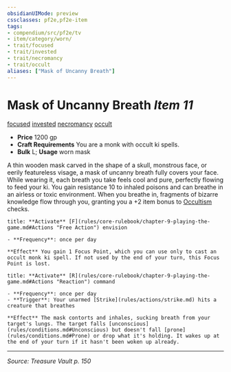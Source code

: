 ```yaml
---
obsidianUIMode: preview
cssclasses: pf2e,pf2e-item
tags:
- compendium/src/pf2e/tv
- item/category/worn/
- trait/focused
- trait/invested
- trait/necromancy
- trait/occult
aliases: ["Mask of Uncanny Breath"]
---
```

# Mask of Uncanny Breath *Item 11*  
[focused](rules/traits/focused.md "Focused Item Trait")  [invested](rules/traits/invested.md "Invested Item Trait")  [necromancy](rules/traits/necromancy.md "Necromancy School Trait")  [occult](rules/traits/occult.md "Occult Tradition Trait")  

- **Price** 1200 gp
- **Craft Requirements** You are a monk with occult ki spells.
- **Bulk** L; **Usage** worn mask

A thin wooden mask carved in the shape of a skull, monstrous face, or eerily featureless visage, a mask of uncanny breath fully covers your face. While wearing it, each breath you take feels cool and pure, perfectly flowing to feed your ki. You gain resistance 10 to inhaled poisons and can breathe in an airless or toxic environment. When you breathe in, fragments of bizarre knowledge flow through you, granting you a +2 item bonus to [Occultism](compendium/skills.md#Occultism) checks.

```ad-embed-ability
title: **Activate** [F](rules/core-rulebook/chapter-9-playing-the-game.md#Actions "Free Action") envision

- **Frequency**: once per day

**Effect** You gain 1 Focus Point, which you can use only to cast an occult monk ki spell. If not used by the end of your turn, this Focus Point is lost.
```

```ad-embed-ability
title: **Activate** [R](rules/core-rulebook/chapter-9-playing-the-game.md#Actions "Reaction") command

- **Frequency**: once per day
- **Trigger**: Your unarmed [Strike](rules/actions/strike.md) hits a creature that breathes

**Effect** The mask contorts and inhales, sucking breath from your target's lungs. The target falls [unconscious](rules/conditions.md#Unconscious) but doesn't fall [prone](rules/conditions.md#Prone) or drop what it's holding. It wakes up at the end of your turn if it hasn't been woken up already.
```


---
*Source: Treasure Vault p. 150*